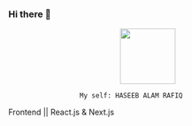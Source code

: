 ### Hi there 👋

<div id="header" align="center">
  <img src="https://media.giphy.com/media/qgQUggAC3Pfv687qPC/giphy.gif" width="100"/>
</div>

                      My self: HASEEB ALAM RAFIQ  

Frontend || React.js & Next.js

